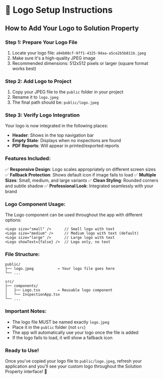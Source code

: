 # 🎨 Logo Setup Instructions

## How to Add Your Logo to Solution Property

### Step 1: Prepare Your Logo File
1. Locate your logo file: `a94b00cf-9ff1-4325-9daa-a5ce2b5b811b.jpeg`
2. Make sure it's a high-quality JPEG image
3. Recommended dimensions: 512x512 pixels or larger (square format works best)

### Step 2: Add Logo to Project
1. Copy your JPEG file to the `public` folder in your project
2. Rename it to `logo.jpeg`
3. The final path should be: `public/logo.jpeg`

### Step 3: Verify Logo Integration
Your logo is now integrated in the following places:
- **Header**: Shows in the top navigation bar
- **Empty State**: Displays when no inspections are found
- **PDF Reports**: Will appear in printed/exported reports

### Features Included:
✅ **Responsive Design**: Logo scales appropriately on different screen sizes
✅ **Fallback Protection**: Shows default icon if image fails to load
✅ **Multiple Sizes**: Small, medium, and large variants
✅ **Clean Styling**: Rounded corners and subtle shadow
✅ **Professional Look**: Integrated seamlessly with your brand

### Logo Component Usage:
The Logo component can be used throughout the app with different options:

```tsx
<Logo size="small" />      // Small logo with text
<Logo size="medium" />     // Medium logo with text (default)
<Logo size="large" />      // Large logo with text
<Logo showText={false} />  // Logo only, no text
```

### File Structure:
```
public/
├── logo.jpeg           ← Your logo file goes here
└── ...

src/
├── components/
│   ├── Logo.tsx        ← Reusable logo component
│   └── InspectionApp.tsx
└── ...
```

### Important Notes:
- The logo file MUST be named exactly `logo.jpeg`
- Place it in the `public` folder (not `src`)
- The app will automatically use your logo once the file is added
- If the logo fails to load, it will show a fallback icon

### Ready to Use!
Once you've copied your logo file to `public/logo.jpeg`, refresh your application and you'll see your custom logo throughout the Solution Property interface! 🚀